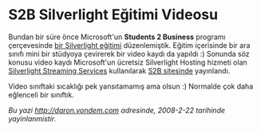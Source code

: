 # S2B Silverlight Eğitimi Videosu
Bundan bir süre önce Microsoft'un **Students 2 Business** programı
çerçevesinde [bir Silverlight
eğitimi](http://daron.yondem.com/tr/post/451e3a2c-c312-4de6-ad88-59744afc4def)
düzenlemiştik. Eğitim içerisinde bir ara sınıfı mini bir stüdyoya
çevirerek bir video kaydı da yapıldı :) Sonunda söz konusu video kaydı
Microsoft'un ücretsiz Silverlight Hosting hizmeti olan [Silverlight
Streaming
Services](http://daron.yondem.com/tr/post/ea3ed226-82b6-4260-bd49-7c0444c7fbf4)
kullanılarak [S2B sitesinde](http://www.s2bprogram.com/turkey/)
yayınlandı.

Video sınıftaki sıcaklığı pek yansıtamamış ama olsun :) Normalde çok
daha eğlenceli bir sınıftık.



*Bu yazi http://daron.yondem.com adresinde, 2008-2-22 tarihinde yayinlanmistir.*
